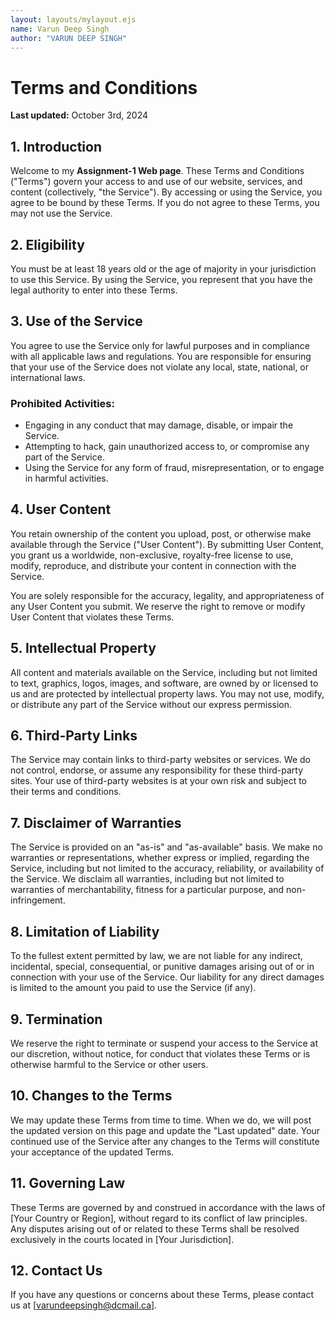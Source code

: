 ```yaml
---
layout: layouts/mylayout.ejs
name: Varun Deep Singh
author: "VARUN DEEP SINGH"
---
```



# Terms and Conditions

**Last updated:** October 3rd, 2024

## 1. Introduction

Welcome to my **Assignment-1 Web page**. These Terms and Conditions ("Terms") govern your access to and use of our website, services, and content (collectively, "the Service"). By accessing or using the Service, you agree to be bound by these Terms. If you do not agree to these Terms, you may not use the Service.

## 2. Eligibility

You must be at least 18 years old or the age of majority in your jurisdiction to use this Service. By using the Service, you represent that you have the legal authority to enter into these Terms.

## 3. Use of the Service

You agree to use the Service only for lawful purposes and in compliance with all applicable laws and regulations. You are responsible for ensuring that your use of the Service does not violate any local, state, national, or international laws.

### Prohibited Activities:
- Engaging in any conduct that may damage, disable, or impair the Service.
- Attempting to hack, gain unauthorized access to, or compromise any part of the Service.
- Using the Service for any form of fraud, misrepresentation, or to engage in harmful activities.

## 4. User Content

You retain ownership of the content you upload, post, or otherwise make available through the Service ("User Content"). By submitting User Content, you grant us a worldwide, non-exclusive, royalty-free license to use, modify, reproduce, and distribute your content in connection with the Service.

You are solely responsible for the accuracy, legality, and appropriateness of any User Content you submit. We reserve the right to remove or modify User Content that violates these Terms.

## 5. Intellectual Property

All content and materials available on the Service, including but not limited to text, graphics, logos, images, and software, are owned by or licensed to us and are protected by intellectual property laws. You may not use, modify, or distribute any part of the Service without our express permission.

## 6. Third-Party Links

The Service may contain links to third-party websites or services. We do not control, endorse, or assume any responsibility for these third-party sites. Your use of third-party websites is at your own risk and subject to their terms and conditions.

## 7. Disclaimer of Warranties

The Service is provided on an "as-is" and "as-available" basis. We make no warranties or representations, whether express or implied, regarding the Service, including but not limited to the accuracy, reliability, or availability of the Service. We disclaim all warranties, including but not limited to warranties of merchantability, fitness for a particular purpose, and non-infringement.

## 8. Limitation of Liability

To the fullest extent permitted by law, we are not liable for any indirect, incidental, special, consequential, or punitive damages arising out of or in connection with your use of the Service. Our liability for any direct damages is limited to the amount you paid to use the Service (if any).

## 9. Termination

We reserve the right to terminate or suspend your access to the Service at our discretion, without notice, for conduct that violates these Terms or is otherwise harmful to the Service or other users.

## 10. Changes to the Terms

We may update these Terms from time to time. When we do, we will post the updated version on this page and update the "Last updated" date. Your continued use of the Service after any changes to the Terms will constitute your acceptance of the updated Terms.

## 11. Governing Law

These Terms are governed by and construed in accordance with the laws of [Your Country or Region], without regard to its conflict of law principles. Any disputes arising out of or related to these Terms shall be resolved exclusively in the courts located in [Your Jurisdiction].

## 12. Contact Us

If you have any questions or concerns about these Terms, please contact us at [varundeepsingh@dcmail.ca].
